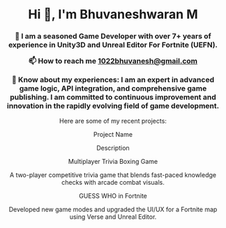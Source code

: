 <div align="center">
<br/>
<br/>

<h1 align="center">Hi 👋, I'm Bhuvaneshwaran M</h1>
<p align="left">

<h3>

💼 I am a seasoned Game Developer with over 7+ years of experience in Unity3D and Unreal Editor For Fortnite (UEFN).

📫 How to reach me 1022bhuvanesh@gmail.com

📄 Know about my experiences: I am an expert in advanced game logic, API integration, and comprehensive game publishing. I am committed to continuous improvement and innovation in the rapidly evolving field of game development.

</h3>

Here are some of my recent projects:
<div align="center">

Project Name

Description

Multiplayer Trivia Boxing Game

A two-player competitive trivia game that blends fast-paced knowledge checks with arcade combat visuals.

GUESS WHO in Fortnite

Developed new game modes and upgraded the UI/UX for a Fortnite map using Verse and Unreal Editor.

</div>
<br/>
</div>
